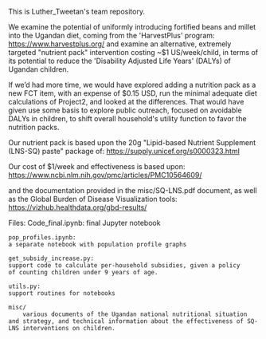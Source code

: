 This is Luther_Tweetan's team repository.

We examine the potential of uniformly introducing fortified beans and millet into the Ugandan diet, coming from the 'HarvestPlus' program:
https://www.harvestplus.org/
and examine an alternative, extremely targeted "nutrient pack" intervention costing ~$1 US/week/child, in terms of its potential to reduce the 'Disability Adjusted Life Years' (DALYs) of Ugandan children.

If we’d had more time, we would have explored adding a nutrition pack as a new FCT item, with an expense of $0.15 USD, run the minimal adequate diet calculations of Project2, and looked at the differences. That would have given use some basis to explore public outreach, focused on avoidable DALYs in children, to shift overall household's utility function to favor the nutrition packs.

Our nutrient pack is based upon the 20g "Lipid-based Nutrient Supplement (LNS-SQ) paste" package of:
https://supply.unicef.org/s0000323.html

Our cost of $1/week and effectiveness is based upon:
https://www.ncbi.nlm.nih.gov/pmc/articles/PMC10564609/

and the documentation provided in the misc/SQ-LNS.pdf document, as well as the Global Burden of Disease Visualization tools:
https://vizhub.healthdata.org/gbd-results/


Files:
    Code_final.ipynb: 
	final Jupyter notebook

    pop_profiles.ipynb: 
	a separate notebook with population profile graphs

    get_subsidy_increase.py: 
	support code to calculate per-household subsidies, given a policy
	of counting children under 9 years of age. 

    utils.py:
	support routines for notebooks

	misc/ 
		various documents of the Ugandan national nutritional situation and strategy, and technical information about the effectiveness of SQ-LNS interventions on children.
	
